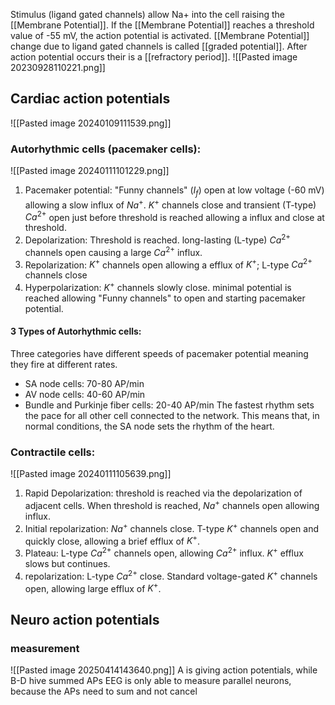 Stimulus (ligand gated channels) allow Na+ into the cell raising the [[Membrane Potential]]. If the [[Membrane Potential]] reaches a threshold value of -55 mV, the action potential is activated. [[Membrane Potential]] change due to ligand gated channels is called [[graded potential]]. After action potential occurs their is a [[refractory period]].
![[Pasted image 20230928110221.png]]

## Cardiac action potentials

![[Pasted image 20240109111539.png]]

### Autorhythmic cells (pacemaker cells):
![[Pasted image 20240111101229.png]]
1. Pacemaker potential: "Funny channels" ($I_f$) open at low voltage (-60 mV) allowing a slow influx of $Na^+$. $K^+$ channels close and transient (T-type) $Ca^{2+}$ open just before threshold is reached allowing a influx and close at threshold.
2. Depolarization: Threshold is reached. long-lasting (L-type) $Ca^{2+}$ channels open causing a large $Ca^{2+}$ influx.
3. Repolarization: $K^+$ channels open allowing a efflux of $K^+$; L-type $Ca^{2+}$ channels close
4. Hyperpolarization: $K^+$ channels slowly close. minimal potential is reached allowing "Funny channels" to open and starting pacemaker potential.

#### 3 Types of Autorhythmic cells:
Three categories have different speeds of pacemaker potential meaning they fire at different rates.
- SA node cells: 70-80 AP/min
- AV node cells: 40-60 AP/min
- Bundle and Purkinje fiber cells: 20-40 AP/min
The fastest rhythm sets the pace for all other cell connected to the network. This means that, in normal conditions, the SA node sets the rhythm of the heart.

### Contractile cells:
![[Pasted image 20240111105639.png]]

1. Rapid Depolarization: threshold is reached via the depolarization of adjacent cells. When threshold is reached, $Na^+$ channels open allowing influx.
2. Initial repolarization: $Na^+$ channels close. T-type $K^+$ channels open and quickly close, allowing a brief efflux of $K^+$. 
3. Plateau: L-type $Ca^{2+}$ channels open, allowing $Ca^{2+}$ influx. $K^+$ efflux slows but continues.
4. repolarization: L-type $Ca^{2+}$ close. Standard voltage-gated $K^+$ channels open, allowing large efflux of $K^+$.


## Neuro action potentials
### measurement
![[Pasted image 20250414143640.png]]
A is giving action potentials, while B-D hive summed APs
EEG is only able to measure parallel neurons, because the APs need to sum and not cancel
